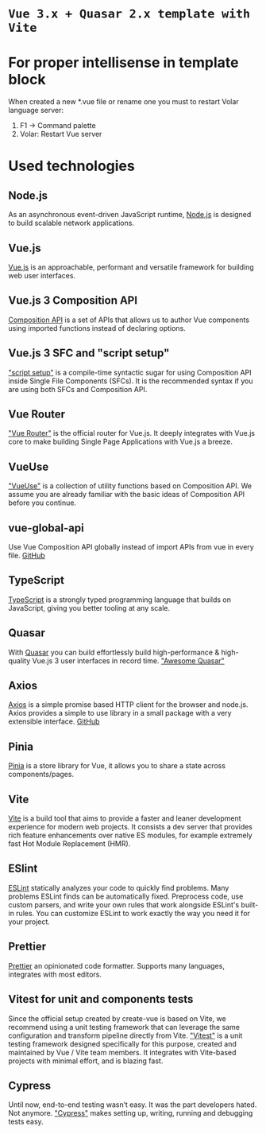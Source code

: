 # `Vue 3.x + Quasar 2.x template with Vite`

# For proper intellisense in template block

When created a new \*.vue file or rename one you must to restart Volar language server:<br>

1. F1 -> Command palette<br>
2. Volar: Restart Vue server<br>

# Used technologies

## Node.js

As an asynchronous event-driven JavaScript runtime, [Node.js](https://nodejs.org/en/) is designed to build scalable network applications.

## Vue.js

[Vue.js](https://vuejs.org/) is an approachable, performant and versatile framework for building web user interfaces.

## Vue.js 3 Composition API

[Composition API](https://vuejs.org/api/composition-api-setup.html) is a set of APIs that allows us to author Vue components using imported functions instead of declaring options.

## Vue.js 3 SFC and "script setup"

["script setup"](https://vuejs.org/api/sfc-script-setup.html) is a compile-time syntactic sugar for using Composition API inside Single File Components (SFCs). It is the recommended syntax if you are using both SFCs and Composition API.

## Vue Router

["Vue Router"](https://router.vuejs.org/) is the official router for Vue.js. It deeply integrates with Vue.js core to make building Single Page Applications with Vue.js a breeze.

## VueUse

["VueUse"](https://vueuse.org/) is a collection of utility functions based on Composition API. We assume you are already familiar with the basic ideas of Composition API before you continue.

## vue-global-api

Use Vue Composition API globally instead of import APIs from vue in every file. [GitHub](https://github.com/antfu/vue-global-api)

## TypeScript

[TypeScript](https://www.typescriptlang.org/) is a strongly typed programming language that builds on JavaScript, giving you better tooling at any scale.

## Quasar

With [Quasar](https://quasar.dev/) you can build effortlessly build high-performance & high-quality Vue.js 3 user interfaces in record time. ["Awesome Quasar"](https://github.com/quasarframework/quasar-awesome)

## Axios

[Axios](https://axios-http.com/) is a simple promise based HTTP client for the browser and node.js. Axios provides a simple to use library in a small package with a very extensible interface. [GitHub](https://github.com/axios/axios)

## Pinia

[Pinia](https://pinia.vuejs.org/) is a store library for Vue, it allows you to share a state across components/pages.

## Vite

[Vite](https://vitejs.dev/) is a build tool that aims to provide a faster and leaner development experience for modern web projects. It consists a dev server that provides rich feature enhancements over native ES modules, for example extremely fast Hot Module Replacement (HMR).

## ESlint

[ESLint](https://eslint.org/) statically analyzes your code to quickly find problems. Many problems ESLint finds can be automatically fixed. Preprocess code, use custom parsers, and write your own rules that work alongside ESLint's built-in rules. You can customize ESLint to work exactly the way you need it for your project.

## Prettier

[Prettier](https://prettier.io/) an opinionated code formatter. Supports many languages, integrates with most editors.

## Vitest for unit and components tests

Since the official setup created by create-vue is based on Vite, we recommend using a unit testing framework that can leverage the same configuration and transform pipeline directly from Vite. ["Vitest"](https://vuejs.org/guide/scaling-up/testing.html#unit-testing) is a unit testing framework designed specifically for this purpose, created and maintained by Vue / Vite team members. It integrates with Vite-based projects with minimal effort, and is blazing fast.

## Cypress

Until now, end-to-end testing wasn’t easy. It was the part developers hated.
Not anymore. ["Cypress"](https://www.cypress.io/) makes setting up, writing, running and debugging tests easy.

